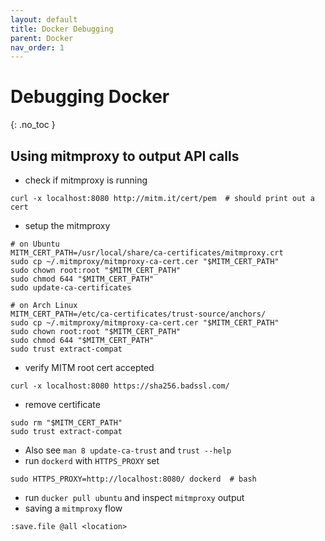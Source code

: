 ```yaml
---
layout: default
title: Docker Debugging
parent: Docker
nav_order: 1
---
```


# Debugging Docker
{: .no_toc }

## Using mitmproxy to output API calls
- check if mitmproxy is running

```
curl -x localhost:8080 http://mitm.it/cert/pem  # should print out a cert
```
- setup the mitmproxy

```
# on Ubuntu
MITM_CERT_PATH=/usr/local/share/ca-certificates/mitmproxy.crt
sudo cp ~/.mitmproxy/mitmproxy-ca-cert.cer "$MITM_CERT_PATH"
sudo chown root:root "$MITM_CERT_PATH"
sudo chmod 644 "$MITM_CERT_PATH"
sudo update-ca-certificates

# on Arch Linux
MITM_CERT_PATH=/etc/ca-certificates/trust-source/anchors/
sudo cp ~/.mitmproxy/mitmproxy-ca-cert.cer "$MITM_CERT_PATH"
sudo chown root:root "$MITM_CERT_PATH"
sudo chmod 644 "$MITM_CERT_PATH"
sudo trust extract-compat
```
- verify MITM root cert accepted

```
curl -x localhost:8080 https://sha256.badssl.com/
```
- remove certificate

```
sudo rm "$MITM_CERT_PATH"
sudo trust extract-compat
```
- Also see `man 8 update-ca-trust` and `trust --help`
- run `dockerd` with `HTTPS_PROXY` set

```
sudo HTTPS_PROXY=http://localhost:8080/ dockerd  # bash
```
- run `ducker pull ubuntu` and inspect `mitmproxy` output
- saving a `mitmproxy` flow

```
:save.file @all <location>
```

